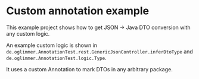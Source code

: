 # Custom annotation example

This example project shows how to get JSON -> Java DTO conversion with any custom logic.

An example custom logic is shown in `de.oglimmer.AnnotationTest.rest.GenericJsonController.inferDtoType` and `de.oglimmer.AnnotationTest.logic.Type`.

It uses a custom Annotation to mark DTOs in any arbitrary package.

